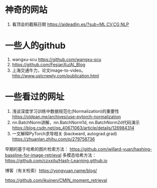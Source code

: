 # 神奇的网站
1. 看顶会的截稿日期 https://aideadlin.es/?sub=ML,CV,CG,NLP

# 一些人的github
1. wangxu-scu https://github.com/wangxu-scu
2. https://github.com/FesianXu/AI_Blog
3. 上海交通牛力，论文image-to-video。 http://www.ustcnewly.com/publication.html
# 一些看过的网址
1. 浅谈深度学习训练中数据规范化(Normalization)的重要性 https://oldpan.me/archives/use-pytorch-normalization
2. nn.BatchNorm讲解，nn.BatchNorm1d, nn.BatchNorm2d代码演示 https://blog.csdn.net/qq_40671063/article/details/126984314
3. 一文解释PyTorch求导相关 (backward, autograd.grad) https://zhuanlan.zhihu.com/p/279758736



早期的基于哈希的图片检索方法： https://github.com/willard-yuan/hashing-baseline-for-image-retrieval
多模态哈希方法：https://github.com/czxxjtu/Hash-Learning.github.io

博客（有关检索）https://yongyuan.name/blog/

https://github.com/ikuinen/CMIN_moment_retrieval
